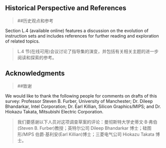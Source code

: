 ## Historical Perspective and References

> ##历史观点和参考

Section L.4 (available online) features a discussion on the evolution of instruction sets and includes references for further reading and exploration of related topics.

> L.4 节(在线可用)会议讨论了指导集的演变，并包括有关相关主题的进一步阅读和探索的参考。

## Acknowledgments

> ##致谢

We would like to thank the following people for comments on drafts of this survey: Professor Steven B. Furber, University of Manchester; Dr. Dileep Bhandarkar, Intel Corporation; Dr. Earl Killian, Silicon Graphics/MIPS; and Dr. Hiokazu Takata, Mitsubishi Electric Corporation.

> 我们要感谢以下人员对这项调查草案的评论：曼彻斯特大学史蒂文·B·弗伯(Steven B. Furber)教授；英特尔公司 Dileep Bhandarkar 博士；硅图形/MIPS 伯爵·基利安(Earl Killian)博士；三菱电气公司 Hiokazu Takata 博士。
